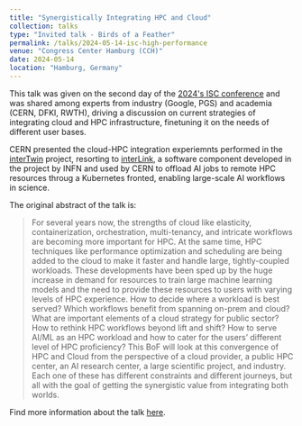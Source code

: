 ```yaml
---
title: "Synergistically Integrating HPC and Cloud"
collection: talks
type: "Invited talk - Birds of a Feather"
permalink: /talks/2024-05-14-isc-high-performance
venue: "Congress Center Hamburg (CCH)"
date: 2024-05-14
location: "Hamburg, Germany"
---
```


This talk was given on the second day of the [2024's ISC conference](https://www.isc-hpc.com/)
and was shared among experts from
industry (Google, PGS) and academia (CERN, DFKI, RWTH), driving a discussion on
current strategies of integrating cloud and HPC infrastructure,
finetuning it on the needs of different user bases.

CERN presented the cloud-HPC integration experiemnts performed in the [interTwin](https://www.intertwin.eu/)
project, resorting to [interLink](https://github.com/interTwin-eu/interLink), a software component developed
in the project by INFN and used by CERN to offload AI jobs to remote HPC resources throug a Kubernetes fronted,
enabling large-scale AI workflows in science.

The original abstract of the talk is:

> For several years now, the strengths of cloud like elasticity, containerization, orchestration, multi-tenancy, and intricate workflows are becoming more important for HPC. At the same time, HPC techniques like performance optimization and scheduling are being added to the cloud to make it faster and handle large, tightly-coupled workloads. These developments have been sped up by the huge increase in demand for resources to train large machine learning models and the need to provide these resources to users with varying levels of HPC experience. How to decide where a workload is best served? Which workflows benefit from spanning on-prem and cloud? What are important elements of a cloud strategy for public sector? How to rethink HPC workflows beyond lift and shift? How to serve AI/ML as an HPC workload and how to cater for the users’ different level of HPC proficiency? This BoF will look at this convergence of HPC and Cloud from the perspective of a cloud provider, a public HPC center, an AI research center, a large scientific project, and industry. Each one of these has different constraints and different journeys, but all with the goal of getting the synergistic value from integrating both worlds.

Find more information about the talk [here](https://app.swapcard.com/event/isc-high-performance-2024/planning/UGxhbm5pbmdfMTgyNjc5Nw==).
